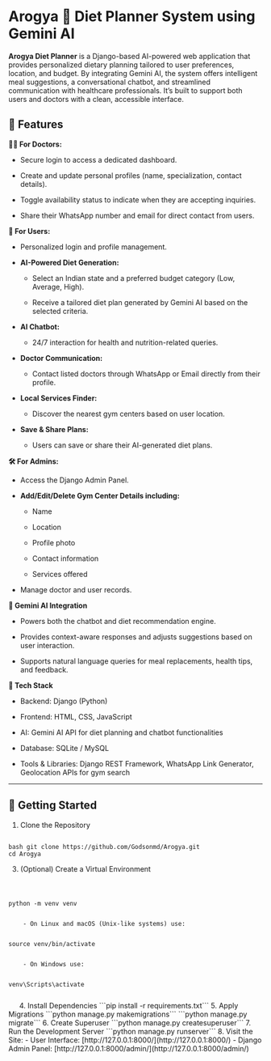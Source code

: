 # Arogya 🥗 Diet Planner System using Gemini AI
**Arogya Diet Planner** is a Django-based AI-powered web application that provides personalized dietary planning tailored to user preferences, location, and budget. By integrating Gemini AI, the system offers intelligent meal suggestions, a conversational chatbot, and streamlined communication with healthcare professionals. It’s built to support both users and doctors with a clean, accessible interface.

## 🌟 Features

**👨‍⚕️ For Doctors:**
* Secure login to access a dedicated dashboard.

* Create and update personal profiles (name, specialization, contact details).

* Toggle availability status to indicate when they are accepting inquiries.

* Share their WhatsApp number and email for direct contact from users.

**👤 For Users:**
* Personalized login and profile management.

* **AI-Powered Diet Generation:**

  - Select an Indian state and a preferred budget category (Low, Average, High).

  - Receive a tailored diet plan generated by Gemini AI based on the selected criteria.

* **AI Chatbot:**

  - 24/7 interaction for health and nutrition-related queries.

* **Doctor Communication:**

  - Contact listed doctors through WhatsApp or Email directly from their profile.

* **Local Services Finder:**

  - Discover the nearest gym centers based on user location.

* **Save & Share Plans:**

  - Users can save or share their AI-generated diet plans.
    
**🛠️ For Admins:**
* Access the Django Admin Panel.

* **Add/Edit/Delete Gym Center Details including:**

  - Name

  - Location
    
  - Profile photo

  - Contact information

  - Services offered

* Manage doctor and user records.

**🤖 Gemini AI Integration**
* Powers both the chatbot and diet recommendation engine.

* Provides context-aware responses and adjusts suggestions based on user interaction.

* Supports natural language queries for meal replacements, health tips, and feedback.

**🔧 Tech Stack**
* Backend: Django (Python)

* Frontend: HTML, CSS, JavaScript

* AI: Gemini AI API for diet planning and chatbot functionalities

* Database: SQLite / MySQL

* Tools & Libraries: Django REST Framework, WhatsApp Link Generator, Geolocation APIs for gym search
---
## 🚀 Getting Started

1. Clone the Repository 
<code>
bash git clone https://github.com/Godsonmd/Arogya.git
cd Arogya
</code>
  
3. (Optional) Create a Virtual Environment
  <code>
  <pre lang="bash">python -m venv venv </pre>
    - On Linux and macOS (Unix-like systems) use:
      <pre lang="bash">source venv/bin/activate </pre>
    - On Windows use:
      <pre lang="bash">venv\Scripts\activate </pre>
   </code>
4. Install Dependencies
   ```pip install -r requirements.txt```
5. Apply Migrations
   ```python manage.py makemigrations```
   ```python manage.py migrate```
6. Create Superuser
   ```python manage.py createsuperuser```
7. Run the Development Server
   ```python manage.py runserver```
8. Visit the Site:
   - User Interface: [http://127.0.0.1:8000/](http://127.0.0.1:8000/)
   - Django Admin Panel: [http://127.0.0.1:8000/admin/](http://127.0.0.1:8000/admin/)
